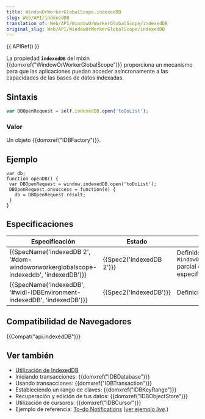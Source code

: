 ```yaml
---
title: WindowOrWorkerGlobalScope.indexedDB
slug: Web/API/indexedDB
translation_of: Web/API/WindowOrWorkerGlobalScope/indexedDB
original_slug: Web/API/WindowOrWorkerGlobalScope/indexedDB
---
```


{{ APIRef() }}

La propiedad **`indexedDB`** del mixin {{domxref("WindowOrWorkerGlobalScope")}} proporciona un mecanismo para que las aplicaciones puedan acceder asíncronamente a las capacidades de las bases de datos indexadas.

## Sintaxis

```js
var DBOpenRequest = self.indexedDB.open('toDoList');
```

### Valor

Un objeto {{domxref("IDBFactory")}}.

## Ejemplo

```
var db;
function openDB() {
 var DBOpenRequest = window.indexedDB.open('toDoList');
 DBOpenRequest.onsuccess = function(e) {
   db = DBOpenRequest.result;
 }
}
```

## Especificaciones

| Especificación                                                                                                   | Estado                           | Comentario                                                                      |
| ---------------------------------------------------------------------------------------------------------------- | -------------------------------- | ------------------------------------------------------------------------------- |
| {{SpecName('IndexedDB 2', '#dom-windoworworkerglobalscope-indexeddb', 'indexedDB')}} | {{Spec2('IndexedDB 2')}} | Definido en un `WindowOrWorkerGlobalScope` parcial en la última especificación. |
| {{SpecName('IndexedDB', '#widl-IDBEnvironment-indexedDB', 'indexedDB')}}                 | {{Spec2('IndexedDB')}}     | Definición inicial.                                                             |

## Compatibilidad de Navegadores

{{Compat("api.indexedDB")}}

## Ver también

- [Utilización de IndexedDB](/es/docs/Web/API/IndexedDB_API/Using_IndexedDB)
- Iniciando transacciones: {{domxref("IDBDatabase")}}
- Usando transacciones: {{domxref("IDBTransaction")}}
- Estableciendo un rango de claves: {{domxref("IDBKeyRange")}}
- Recuperación y edición de tus datos: {{domxref("IDBObjectStore")}}
- Utilización de cursores: {{domxref("IDBCursor")}}
- Ejemplo de referencia: [To-do Notifications](https://github.com/mdn/to-do-notifications/tree/gh-pages) ([ver ejemplo _live_](http://mdn.github.io/to-do-notifications/).)
